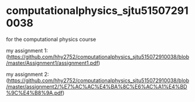 # computationalphysics_sjtu515072910038
for the computational physics course

my assignment 1:(https://github.com/hhy2752/computationalphysics_sjtu515072910038/blob/master/Assignment1/assignment1.pdf)

my assignment 2:(https://github.com/hhy2752/computationalphysics_sjtu515072910038/blob/master/assignment2/%E7%AC%AC%E4%BA%8C%E6%AC%A1%E4%BD%9C%E4%B8%9A.pdf)
